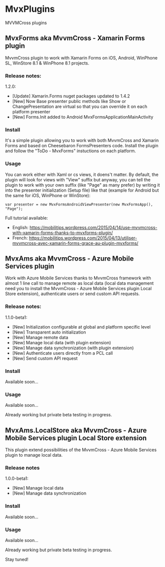 # MvxPlugins
MVVMCross plugins

## MvxForms aka MvvmCross - Xamarin Forms plugin

MvvmCross plugin to work with Xamarin Forms on iOS, Android, WinPhone SL, WinStore 8.1 & WinPhone 8.1 projects.

### Release notes:

1.2.0:
* [Update] Xamarin.Forms nuget packages updated to 1.4.2
* [New] Now Base presenter public methods like Show or ChangePresentation are virtual so that you can override it on each platform presenter
* [New] Forms.Init added to Android MvxFormsApplicationMainActivity

### Install

It's a simple plugin allowing you to work with both MvvmCross and Xamarin Forms and based on Cheesebaron FormsPresenters code.
Install the plugin and follow the "ToDo - MvxForms" instuctions on each platform.

### Usage

You can work either with Xaml or cs views, it doens't matter.
By default, the plugin will look for views with "View" suffix but anyway, you can tell the plugin to work with your own suffix (like "Page" as many prefer) by writing it into the presenter initialization (Setup file) like that (example for Android but the same for iOS, WinPhone or WinStore):

    var presenter = new MvxFormsAndroidViewPresenter(new MvxFormsApp(), "Page");

Full tutorial available:
* English: https://mobilitips.wordpress.com/2015/04/14/use-mvvmcross-with-xamarin-forms-thanks-to-mvxforms-plugin/
* French: https://mobilitips.wordpress.com/2015/04/13/utiliser-mvvmcross-avec-xamarin-forms-grace-au-plugin-mvxforms/


## MvxAms aka MvvmCross - Azure Mobile Services plugin

Work with Azure Mobile Services thanks to MvvmCross framework with almost 1 line call to manage remote as local data (local data management need you to install the MvvmCross - Azure Mobile Services plugin Local Store extension), authenticate users or send custom API requests.

### Release notes:

1.1.0-beta1:
* [New] Initialization configurable at global and platform specific level
* [New] Transparent auto initialization
* [New] Manage remote data
* [New] Manage local data (with plugin extension)
* [New] Manage data synchronization (with plugin extension)
* [New] Authenticate users directly from a PCL call
* [New] Send custom API request

### Install

Available soon...

### Usage

Available soon...

Already working but private beta testing in progress.


## MvxAms.LocalStore aka MvvmCross - Azure Mobile Services plugin Local Store extension

This plugin extend possibilities of the MvvmCross - Azure Mobile Services plugin to manage local data.

### Release notes

1.0.0-beta1:
* [New] Manage local data
* [New] Manage data synchronization

### Install

Available soon...

### Usage

Available soon...

Already working but private beta testing in progress.

Stay tuned!
